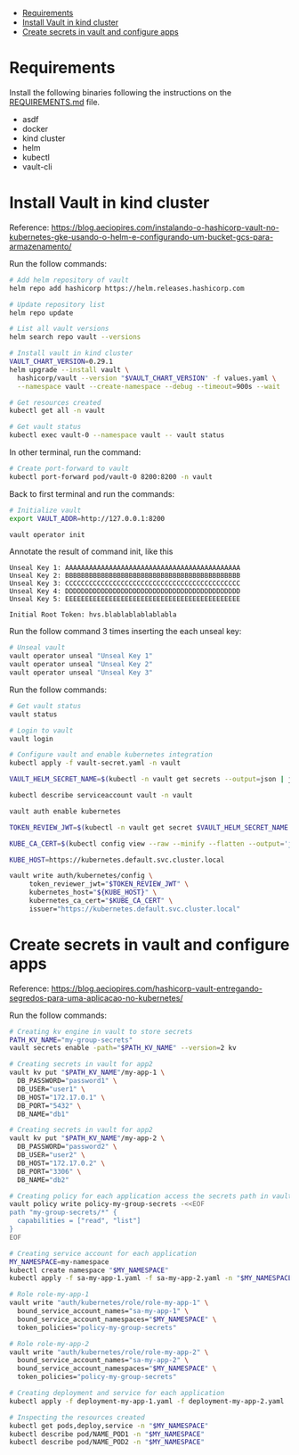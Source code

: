 <!-- TOC -->

- [Requirements](#requirements)
- [Install Vault in kind cluster](#install-vault-in-kind-cluster)
- [Create secrets in vault and configure apps](#create-secrets-in-vault-and-configure-apps)

<!-- TOC -->

# Requirements

Install the following binaries following the instructions on the [REQUIREMENTS.md](../../REQUIREMENTS.md) file.

- asdf
- docker
- kind cluster
- helm
- kubectl
- vault-cli

# Install Vault in kind cluster

Reference: https://blog.aeciopires.com/instalando-o-hashicorp-vault-no-kubernetes-gke-usando-o-helm-e-configurando-um-bucket-gcs-para-armazenamento/

Run the follow commands:

```bash
# Add helm repository of vault
helm repo add hashicorp https://helm.releases.hashicorp.com

# Update repository list
helm repo update

# List all vault versions
helm search repo vault --versions

# Install vault in kind cluster
VAULT_CHART_VERSION=0.29.1
helm upgrade --install vault \
  hashicorp/vault --version "$VAULT_CHART_VERSION" -f values.yaml \
  --namespace vault --create-namespace --debug --timeout=900s --wait

# Get resources created
kubectl get all -n vault

# Get vault status
kubectl exec vault-0 --namespace vault -- vault status
```

In other terminal, run the command:

```bash
# Create port-forward to vault
kubectl port-forward pod/vault-0 8200:8200 -n vault
```

Back to first terminal and run the commands:

```bash
# Initialize vault
export VAULT_ADDR=http://127.0.0.1:8200

vault operator init
```

Annotate the result of command init, like this

```text
Unseal Key 1: AAAAAAAAAAAAAAAAAAAAAAAAAAAAAAAAAAAAAAAAAAAA
Unseal Key 2: BBBBBBBBBBBBBBBBBBBBBBBBBBBBBBBBBBBBBBBBBBBB
Unseal Key 3: CCCCCCCCCCCCCCCCCCCCCCCCCCCCCCCCCCCCCCCCCCCC
Unseal Key 4: DDDDDDDDDDDDDDDDDDDDDDDDDDDDDDDDDDDDDDDDDDDD
Unseal Key 5: EEEEEEEEEEEEEEEEEEEEEEEEEEEEEEEEEEEEEEEEEEEE

Initial Root Token: hvs.blablablablablabla
```

Run the follow command 3 times inserting the each unseal key:

```bash
# Unseal vault
vault operator unseal "Unseal Key 1"
vault operator unseal "Unseal Key 2"
vault operator unseal "Unseal Key 3"
```

Run the follow commands:

```bash
# Get vault status
vault status

# Login to vault
vault login

# Configure vault and enable kubernetes integration
kubectl apply -f vault-secret.yaml -n vault

VAULT_HELM_SECRET_NAME=$(kubectl -n vault get secrets --output=json | jq -r '.items[].metadata | select(.name|startswith("vault-token-")).name')

kubectl describe serviceaccount vault -n vault

vault auth enable kubernetes

TOKEN_REVIEW_JWT=$(kubectl -n vault get secret $VAULT_HELM_SECRET_NAME --output='go-template={{ .data.token }}' | base64 --decode)

KUBE_CA_CERT=$(kubectl config view --raw --minify --flatten --output='jsonpath={.clusters[].cluster.certificate-authority-data}' | base64 --decode)

KUBE_HOST=https://kubernetes.default.svc.cluster.local

vault write auth/kubernetes/config \
     token_reviewer_jwt="$TOKEN_REVIEW_JWT" \
     kubernetes_host="${KUBE_HOST}" \
     kubernetes_ca_cert="$KUBE_CA_CERT" \
     issuer="https://kubernetes.default.svc.cluster.local"
```

# Create secrets in vault and configure apps

Reference: https://blog.aeciopires.com/hashicorp-vault-entregando-segredos-para-uma-aplicacao-no-kubernetes/

Run the follow commands:

```bash
# Creating kv engine in vault to store secrets
PATH_KV_NAME="my-group-secrets"
vault secrets enable -path="$PATH_KV_NAME" --version=2 kv

# Creating secrets in vault for app2
vault kv put "$PATH_KV_NAME"/my-app-1 \
  DB_PASSWORD="password1" \
  DB_USER="user1" \
  DB_HOST="172.17.0.1" \
  DB_PORT="5432" \
  DB_NAME="db1"

# Creating secrets in vault for app2
vault kv put "$PATH_KV_NAME"/my-app-2 \
  DB_PASSWORD="password2" \
  DB_USER="user2" \
  DB_HOST="172.17.0.2" \
  DB_PORT="3306" \
  DB_NAME="db2"

# Creating policy for each application access the secrets path in vault
vault policy write policy-my-group-secrets -<<EOF
path "my-group-secrets/*" {
  capabilities = ["read", "list"]
}
EOF

# Creating service account for each application
MY_NAMESPACE=my-namespace
kubectl create namespace "$MY_NAMESPACE"
kubectl apply -f sa-my-app-1.yaml -f sa-my-app-2.yaml -n "$MY_NAMESPACE"

# Role role-my-app-1
vault write "auth/kubernetes/role/role-my-app-1" \
  bound_service_account_names="sa-my-app-1" \
  bound_service_account_namespaces="$MY_NAMESPACE" \
  token_policies="policy-my-group-secrets"

# Role role-my-app-2
vault write "auth/kubernetes/role/role-my-app-2" \
  bound_service_account_names="sa-my-app-2" \
  bound_service_account_namespaces="$MY_NAMESPACE" \
  token_policies="policy-my-group-secrets"

# Creating deployment and service for each application
kubectl apply -f deployment-my-app-1.yaml -f deployment-my-app-2.yaml  -n "$MY_NAMESPACE"

# Inspecting the resources created
kubectl get pods,deploy,service -n "$MY_NAMESPACE"
kubectl describe pod/NAME_POD1 -n "$MY_NAMESPACE"
kubectl describe pod/NAME_POD2 -n "$MY_NAMESPACE"
```
